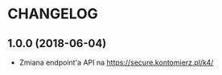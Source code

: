CHANGELOG
===================

## 1.0.0 (2018-06-04)

 * Zmiana endpoint'a API na https://secure.kontomierz.pl/k4/ 